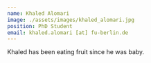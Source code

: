 ```yaml
---
name: Khaled Alomari
image: ./assets/images/khaled_alomari.jpg
position: PhD Student
email: khaled.alomari [at] fu-berlin.de
---
```


Khaled has been eating fruit since he was baby.


